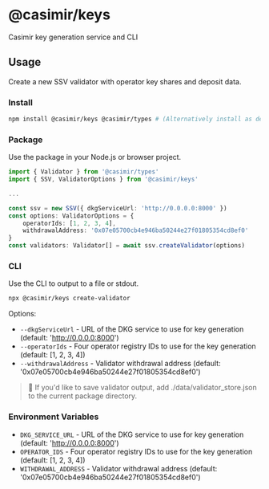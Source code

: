 # @casimir/keys

Casimir key generation service and CLI

## Usage

Create a new SSV validator with operator key shares and deposit data.

### Install

```zsh
npm install @casimir/keys @casimir/types # (Alternatively install as devDependencies)
```

### Package

Use the package in your Node.js or browser project.

```ts
import { Validator } from '@casimir/types'
import { SSV, ValidatorOptions } from '@casimir/keys'

...

const ssv = new SSV({ dkgServiceUrl: 'http://0.0.0.0:8000' })
const options: ValidatorOptions = {
    operatorIds: [1, 2, 3, 4],
    withdrawalAddress: '0x07e05700cb4e946ba50244e27f01805354cd8ef0'
}
const validators: Validator[] = await ssv.createValidator(options)
```

### CLI

Use the CLI to output to a file or stdout.

```zsh
npx @casimir/keys create-validator
```

Options:

- `--dkgServiceUrl` - URL of the DKG service to use for key generation (default: 'http://0.0.0.0:8000')
- `--operatorIds` - Four operator registry IDs to use for the key generation (default: [1, 2, 3, 4])
- `--withdrawalAddress` - Validator withdrawal address (default: '0x07e05700cb4e946ba50244e27f01805354cd8ef0')

> 🚩 If you'd like to save validator output, add ./data/validator_store.json to the current package directory.

### Environment Variables

- `DKG_SERVICE_URL` - URL of the DKG service to use for key generation (default: 'http://0.0.0.0:8000')
- `OPERATOR_IDS` - Four operator registry IDs to use for the key generation (default: [1, 2, 3, 4])
- `WITHDRAWAL_ADDRESS` - Validator withdrawal address (default: '0x07e05700cb4e946ba50244e27f01805354cd8ef0')
